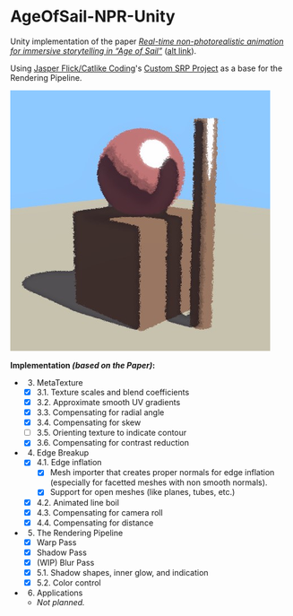 # AgeOfSail-NPR-Unity

Unity implementation of the paper _[Real-time non-photorealistic animation for immersive storytelling in “Age of Sail”](https://www.sciencedirect.com/science/article/pii/S2590148619300123#eq0002)_ ([alt link](https://storage.googleapis.com/pub-tools-public-publication-data/pdf/391e12ba29e5430c9016a1c66846a3dbf6438bb8.pdf)).

Using [Jasper Flick/Catlike Coding](https://catlikecoding.com/)'s [Custom SRP Project](https://bitbucket.org/catlikecoding-projects/custom-srp-project/src/master/) as a base for the Rendering Pipeline.

![Screenshot of the result in Unity.](/screenshot.jpg)


**Implementation _(based on the Paper)_:**
- 3. MetaTexture
    - [x] 3.1. Texture scales and blend coefficients
    - [X] 3.2. Approximate smooth UV gradients
    - [X] 3.3. Compensating for radial angle
    - [x] 3.4. Compensating for skew
    - [ ] 3.5. Orienting texture to indicate contour
    - [x] 3.6. Compensating for contrast reduction

- 4. Edge Breakup
    - [x] 4.1. Edge inflation
        - [X] Mesh importer that creates proper normals for edge inflation (especially for facetted meshes with non smooth normals).
        - [X] Support for open meshes (like planes, tubes, etc.)
    - [X] 4.2. Animated line boil
    - [X] 4.3. Compensating for camera roll
    - [x] 4.4. Compensating for distance

- 5. The Rendering Pipeline
    - [x] Warp Pass
    - [X] Shadow Pass
    - [X] \(WIP) Blur Pass
    - [X] 5.1. Shadow shapes, inner glow, and indication
    - [X] 5.2. Color control

- 6. Applications
    - _Not planned._
